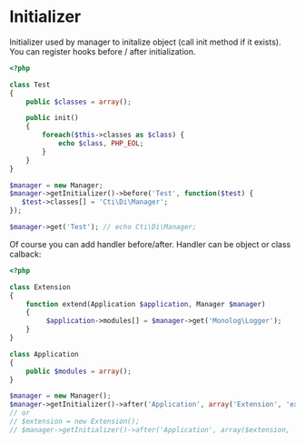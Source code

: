 # Initializer

Initializer used by manager to initalize object (call init method if it exists).  
You can register hooks before / after initialization.

```php
<?php

class Test
{
    public $classes = array();

    public init()
    {
        foreach($this->classes as $class) {
            echo $class, PHP_EOL;
        }
    }
}

$manager = new Manager;
$manager->getInitializer()->before('Test', function($test) {
   $test->classes[] = 'Cti\Di\Manager';
});

$manager->get('Test'); // echo Cti\Di\Manager;
```

Of course you can add handler before/after. Handler can be object or class calback:
```php
<?php

class Extension
{
    function extend(Application $application, Manager $manager)
    {
         $application->modules[] = $manager->get('Monolog\Logger');
    }
}

class Application
{
    public $modules = array();
}

$manager = new Manager();
$manager->getInitializer()->after('Application', array('Extension', 'extend'));
// or
// $extension = new Extension();
// $manager->getInitializer()->after('Application', array($extension, 'extend'));
